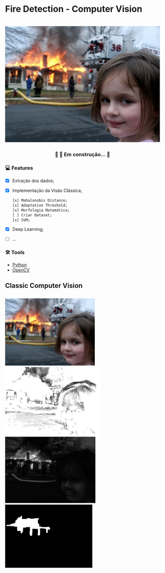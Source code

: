 # Fire Detection - Computer Vision

<h1 align="center">
  <img alt="Grad CAM" title="#Grad CAM" src="src/assets/girl.jpg" />
</h1>

<h3 align="center"> 
	🚧  🚀 Em construção...  🚧
</h3>

### :computer: Features

- [x] Extração dos dados;
- [x] Implementação da Visão Clássica;

      [x] Mahalanobis Distance;
      [x] Adaptative Threshold;
      [x] Morfologia Matemática;
      [ ] Criar Dataset;
      [x] SVM;
- [x] Deep Learning;
- [ ] ...

### 🛠 Tools

- [Python](https://www.python.org/)
- [OpenCV](https://opencv.org/)

## Classic Computer Vision

<h2 align="left">
	<img alt="Grad CAM" title="#Grad CAM" src="src/assets/girl_blur.png" />
	<img alt="Grad CAM" title="#Grad CAM" src="src/assets/girl_mahalanobis.png" />
	<img alt="Grad CAM" title="#Grad CAM" src="src/assets/girl_mahaxorig.png" />
	<img alt="Grad CAM" title="#Grad CAM" src="src/assets/girl_close.png" />
</h2>
